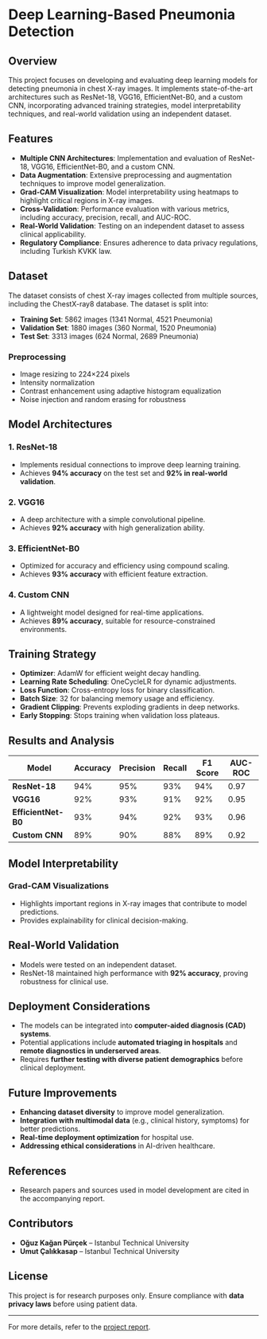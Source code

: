 # Deep Learning-Based Pneumonia Detection

## Overview
This project focuses on developing and evaluating deep learning models for detecting pneumonia in chest X-ray images. It implements state-of-the-art architectures such as ResNet-18, VGG16, EfficientNet-B0, and a custom CNN, incorporating advanced training strategies, model interpretability techniques, and real-world validation using an independent dataset.

## Features
- **Multiple CNN Architectures**: Implementation and evaluation of ResNet-18, VGG16, EfficientNet-B0, and a custom CNN.
- **Data Augmentation**: Extensive preprocessing and augmentation techniques to improve model generalization.
- **Grad-CAM Visualization**: Model interpretability using heatmaps to highlight critical regions in X-ray images.
- **Cross-Validation**: Performance evaluation with various metrics, including accuracy, precision, recall, and AUC-ROC.
- **Real-World Validation**: Testing on an independent dataset to assess clinical applicability.
- **Regulatory Compliance**: Ensures adherence to data privacy regulations, including Turkish KVKK law.

## Dataset
The dataset consists of chest X-ray images collected from multiple sources, including the ChestX-ray8 database. The dataset is split into:
- **Training Set**: 5862 images (1341 Normal, 4521 Pneumonia)
- **Validation Set**: 1880 images (360 Normal, 1520 Pneumonia)
- **Test Set**: 3313 images (624 Normal, 2689 Pneumonia)

### Preprocessing
- Image resizing to 224×224 pixels
- Intensity normalization
- Contrast enhancement using adaptive histogram equalization
- Noise injection and random erasing for robustness

## Model Architectures
### 1. ResNet-18
- Implements residual connections to improve deep learning training.
- Achieves **94% accuracy** on the test set and **92% in real-world validation**.

### 2. VGG16
- A deep architecture with a simple convolutional pipeline.
- Achieves **92% accuracy** with high generalization ability.

### 3. EfficientNet-B0
- Optimized for accuracy and efficiency using compound scaling.
- Achieves **93% accuracy** with efficient feature extraction.

### 4. Custom CNN
- A lightweight model designed for real-time applications.
- Achieves **89% accuracy**, suitable for resource-constrained environments.

## Training Strategy
- **Optimizer**: AdamW for efficient weight decay handling.
- **Learning Rate Scheduling**: OneCycleLR for dynamic adjustments.
- **Loss Function**: Cross-entropy loss for binary classification.
- **Batch Size**: 32 for balancing memory usage and efficiency.
- **Gradient Clipping**: Prevents exploding gradients in deep networks.
- **Early Stopping**: Stops training when validation loss plateaus.

## Results and Analysis
| Model          | Accuracy | Precision | Recall | F1 Score | AUC-ROC |
|---------------|---------|----------|--------|---------|--------|
| **ResNet-18** | 94%     | 95%      | 93%    | 94%     | 0.97   |
| **VGG16**     | 92%     | 93%      | 91%    | 92%     | 0.95   |
| **EfficientNet-B0** | 93% | 94% | 92% | 93% | 0.96 |
| **Custom CNN** | 89%    | 90%      | 88%    | 89%     | 0.92   |

## Model Interpretability
### Grad-CAM Visualizations
- Highlights important regions in X-ray images that contribute to model predictions.
- Provides explainability for clinical decision-making.

## Real-World Validation
- Models were tested on an independent dataset.
- ResNet-18 maintained high performance with **92% accuracy**, proving robustness for clinical use.

## Deployment Considerations
- The models can be integrated into **computer-aided diagnosis (CAD) systems**.
- Potential applications include **automated triaging in hospitals** and **remote diagnostics in underserved areas**.
- Requires **further testing with diverse patient demographics** before clinical deployment.

## Future Improvements
- **Enhancing dataset diversity** to improve model generalization.
- **Integration with multimodal data** (e.g., clinical history, symptoms) for better predictions.
- **Real-time deployment optimization** for hospital use.
- **Addressing ethical considerations** in AI-driven healthcare.

## References
- Research papers and sources used in model development are cited in the accompanying report.

## Contributors
- **Oğuz Kağan Pürçek** – Istanbul Technical University
- **Umut Çalıkkasap** – Istanbul Technical University

## License
This project is for research purposes only. Ensure compliance with **data privacy laws** before using patient data.

---
For more details, refer to the [project report](DL_Final_REPORT.pdf).
